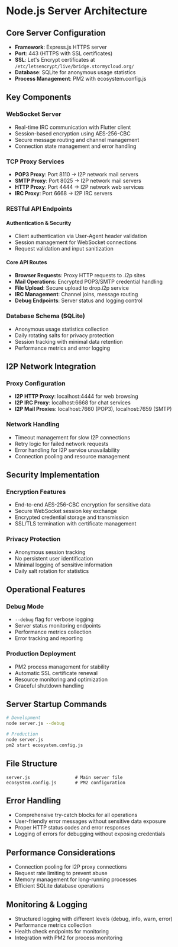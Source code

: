 # Node.js Server Architecture

## Core Server Configuration
- **Framework**: Express.js HTTPS server
- **Port**: 443 (HTTPS with SSL certificates)
- **SSL**: Let's Encrypt certificates at `/etc/letsencrypt/live/bridge.stormycloud.org/`
- **Database**: SQLite for anonymous usage statistics
- **Process Management**: PM2 with ecosystem.config.js

## Key Components

### WebSocket Server
- Real-time IRC communication with Flutter client
- Session-based encryption using AES-256-CBC
- Secure message routing and channel management
- Connection state management and error handling

### TCP Proxy Services
- **POP3 Proxy**: Port 8110 → I2P network mail servers
- **SMTP Proxy**: Port 8025 → I2P network mail servers
- **HTTP Proxy**: Port 4444 → I2P network web services
- **IRC Proxy**: Port 6668 → I2P IRC servers

### RESTful API Endpoints

#### Authentication & Security
- Client authentication via User-Agent header validation
- Session management for WebSocket connections
- Request validation and input sanitization

#### Core API Routes
- **Browser Requests**: Proxy HTTP requests to .i2p sites
- **Mail Operations**: Encrypted POP3/SMTP credential handling
- **File Upload**: Secure upload to drop.i2p service
- **IRC Management**: Channel joins, message routing
- **Debug Endpoints**: Server status and logging control

### Database Schema (SQLite)
- Anonymous usage statistics collection
- Daily rotating salts for privacy protection
- Session tracking with minimal data retention
- Performance metrics and error logging

## I2P Network Integration

### Proxy Configuration
- **I2P HTTP Proxy**: localhost:4444 for web browsing
- **I2P IRC Proxy**: localhost:6668 for chat services
- **I2P Mail Proxies**: localhost:7660 (POP3), localhost:7659 (SMTP)

### Network Handling
- Timeout management for slow I2P connections
- Retry logic for failed network requests
- Error handling for I2P service unavailability
- Connection pooling and resource management

## Security Implementation

### Encryption Features
- End-to-end AES-256-CBC encryption for sensitive data
- Secure WebSocket session key exchange
- Encrypted credential storage and transmission
- SSL/TLS termination with certificate management

### Privacy Protection
- Anonymous session tracking
- No persistent user identification
- Minimal logging of sensitive information
- Daily salt rotation for statistics

## Operational Features

### Debug Mode
- `--debug` flag for verbose logging
- Server status monitoring endpoints
- Performance metrics collection
- Error tracking and reporting

### Production Deployment
- PM2 process management for stability
- Automatic SSL certificate renewal
- Resource monitoring and optimization
- Graceful shutdown handling

## Server Startup Commands
```bash
# Development
node server.js --debug

# Production
node server.js
pm2 start ecosystem.config.js
```

## File Structure
```
server.js                 # Main server file
ecosystem.config.js       # PM2 configuration
```

## Error Handling
- Comprehensive try-catch blocks for all operations
- User-friendly error messages without sensitive data exposure
- Proper HTTP status codes and error responses
- Logging of errors for debugging without exposing credentials

## Performance Considerations
- Connection pooling for I2P proxy connections
- Request rate limiting to prevent abuse
- Memory management for long-running processes
- Efficient SQLite database operations

## Monitoring & Logging
- Structured logging with different levels (debug, info, warn, error)
- Performance metrics collection
- Health check endpoints for monitoring
- Integration with PM2 for process monitoring